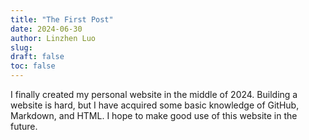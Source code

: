 ```yaml
---
title: "The First Post"
date: 2024-06-30
author: Linzhen Luo
slug: 
draft: false
toc: false
---
```

I finally created my personal website in the middle of 2024. Building a website is hard, but I have acquired some basic knowledge of GitHub, Markdown, and HTML. I hope to make good use of this website in the future.